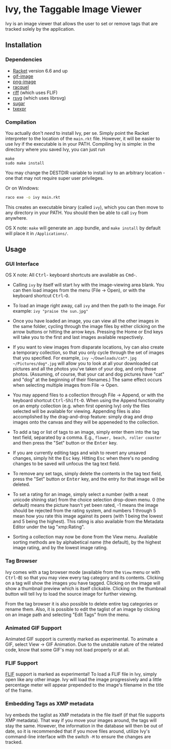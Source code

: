 Ivy, the Taggable Image Viewer
==============================

Ivy is an image viewer that allows the user to set or remove tags that are
tracked solely by the application.

## Installation

### Dependencies

- [Racket](http://racket-lang.org/) version 6.6 and up
- [gif-image](https://github.com/lehitoskin/gif-image)
- [png-image](https://github.com/lehitoskin/png-image)
- [racquel](https://github.com/brown131/racquel)
- [riff](https://github.com/lehitoskin/riff) (which uses FLIF)
- [rsvg](https://github.com/takikawa/rsvg) (which uses librsvg)
- [sugar](https://github.com/mbutterick/sugar)
- [txexpr](https://github.com/mbutterick/txexpr)

### Compilation

You actually don't *need* to install Ivy, per se. Simply point the Racket
interpreter to the location of the `main.rkt` file. However, it will be
easier to use Ivy if the executable is in your PATH. Compiling Ivy is simple:
in the directory where you saved Ivy, you can just run

```
make
sudo make install
```

You may change the DESTDIR variable to install ivy to an arbitrary location -
one that may not require super user privileges.

Or on Windows:

``` bash
raco exe -o ivy main.rkt
```

This creates an executable binary (called `ivy`), which you can then move to
any directory in your PATH. You should then be able to call `ivy` from
anywhere.

OS X note: `make` will generate an .app bundle, and `make install` by default will
place it in `/Applications/`.


## Usage

### GUI Interface

OS X note: All <kbd>Ctrl</kbd>- keyboard shortcuts are available as
<kbd>Cmd</kbd>-.

- Calling `ivy` by itself will start Ivy with the image-viewing area blank. You
  can then load images from the menu (File -> Open), or with the keyboard
  shortcut <kbd>Ctrl</kbd>-<kbd>O</kbd>.

- To load an image right away, call `ivy` and then the path to the image.
  For example: `ivy "praise the sun.jpg"`

- Once you have loaded an image, you can view all the other images in the same
  folder, cycling through the image files by either clicking on the arrow
  buttons or hitting the arrow keys. Pressing the Home or End keys will take you
  to the first and last images available respectively.

- If you want to view images from disparate locations, Ivy can also create
  a temporary collection, so that you only cycle through the set of images that
  you specified. For example, `ivy ~/Downloads/cat*.jpg ~/Pictures/dog*.jpg`
  will allow you to look at all your downloaded cat pictures and all the photos
  you've taken of your dog, and only those photos. (Assuming, of course, that
  your cat and dog pictures have "cat" and "dog" at the beginning of their
  filenames.) The same effect occurs when selecting multiple images from File ->
  Open.

- You may append files to a collection through File -> Append, or with the
  keyboard shortcut <kbd>Ctrl</kbd>-<kbd>Shift</kbd>-<kbd>O</kbd>. When using
  the Append functionality on an empty collection (e.g. when first opening Ivy)
  only the files selected will be available for viewing. Appending files is also
  accomplished by the drag-and-drop feature: simply drag and drop images onto
  the canvas and they will be appeneded to the collection.

- To add a tag or list of tags to an image, simply enter them into the tag text
  field, separated by a comma. E.g., `flower, beach, roller coaster` and then
  press the "Set" button or the <kbd>Enter</kbd> key.

- If you are currently editing tags and wish to revert any unsaved changes, simply
  hit the <kbd>Esc</kbd> key. Hitting <kbd>Esc</kbd> when there's no pending changes
  to be saved will unfocus the tag text field.

- To remove any set tags, simply delete the contents in the tag text field,
  press the "Set" button or <kbd>Enter</kbd> key, and the entry for that image will be
  deleted.

- To set a rating for an image, simply select a number (with a neat unicode
  shining star) from the choice selection drop-down menu. 0 (the default)
  means the picture hasn't yet been rated, -1 means the image should be rejected
  from the rating system, and numbers 1 through 5 mean how you rate this image
  against its peers (with 1 being the lowest and 5 being the highest). This
  rating is also available from the Metadata Editor under the tag "xmp:Rating".

- Sorting a collection may now be done from the View menu. Available sorting
  methods are by alphabetical name (the default), by the highest image rating,
  and by the lowest image rating.

### Tag Browser

Ivy comes with a tag browser mode (available from the `View` menu or with
<kbd>Ctrl</kbd>-<kbd>B</kbd>) so that you may view every tag category and its
contents. Clicking on a tag will show the images you have tagged. Clicking on
the image will show a thumbnail preview which is itself clickable. Clicking on
the thumbnail button will tell Ivy to load the source image for further viewing.

From the tag browser it is also possible to delete entire tag categories or
rename them. Also, it is possible to edit the taglist of an image by clicking on
an image path and selecting "Edit Tags" from the menu.

### Animated GIF Support

Animated GIF support is currently marked as experimental. To animate a GIF,
select View -> GIF Animation. Due to the unstable nature of the related code,
know that some GIF's may not load properly or at all.

### FLIF Support

[FLIF](https://github.com/FLIF-hub/FLIF) support is marked as experimental! To
load a FLIF file in Ivy, simply open like any other image. Ivy will load the
image progressively and a little percentage meter will appear prepended to
the image's filename in the title of the frame.

### Embedding Tags as XMP metadata

Ivy embeds the taglist as XMP metadata in the file itself (if that file supports
XMP metadata). That way if you move your images around, the tags will stay the
same. However, the information in the database will then be out of date, so it
is recommended that if you move files around, utilize Ivy's command-line
interface with the switch `-M` to ensure the changes are tracked.
